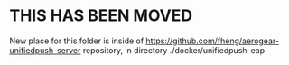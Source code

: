 # THIS HAS BEEN MOVED

New place for this folder is inside of https://github.com/fheng/aerogear-unifiedpush-server repository,
in directory ./docker/unifiedpush-eap 
